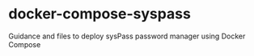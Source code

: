 # docker-compose-syspass
Guidance and files to deploy sysPass password manager using Docker Compose
